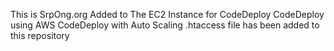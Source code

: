 This is SrpOng.org
Added to The EC2 Instance for CodeDeploy
CodeDeploy using AWS CodeDeploy with Auto Scaling
.htaccess file has been added to this repository
